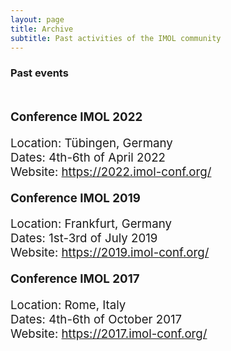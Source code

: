 ```yaml
---
layout: page
title: Archive
subtitle: Past activities of the IMOL community
---
```




<h3 style='margin-bottom: 10pt;'>Past events</h3>
<br>
<div class='description' style='font-size: 14pt;'>


<p><b>Conference IMOL 2022</b></p>
<p>Location: Tübingen, Germany
<br>Dates: 4th-6th of April 2022
<br>Website: <a href="https://2022.imol-conf.org/"> https://2022.imol-conf.org/ </a>
</p>

<p><b>Conference IMOL 2019</b></p>
<p>Location: Frankfurt, Germany
<br>Dates: 1st-3rd of July 2019
<br>Website: <a href=" https://2019.imol-conf.org/">  https://2019.imol-conf.org/ </a>
</p>

<p><b>Conference IMOL 2017</b></p>
<p>Location: Rome, Italy
<br>Dates: 4th-6th of October 2017
<br>Website: <a href="https://2017.imol-conf.org/ "> https://2017.imol-conf.org/ </a>
</p>



